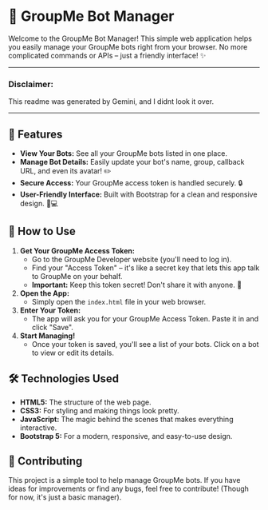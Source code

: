 # 🤖 GroupMe Bot Manager

Welcome to the GroupMe Bot Manager! This simple web application helps you easily manage your GroupMe bots right from your browser. No more complicated commands or APIs – just a friendly interface! ✨

---

### Disclaimer:

This readme was generated by Gemini, and I didnt look it over.

---

## 🌟 Features

*   **View Your Bots:** See all your GroupMe bots listed in one place.
*   **Manage Bot Details:** Easily update your bot's name, group, callback URL, and even its avatar! ✏️
*   **Secure Access:** Your GroupMe access token is handled securely. 🔒
*   **User-Friendly Interface:** Built with Bootstrap for a clean and responsive design. 📱💻

## 🚀 How to Use

1.  **Get Your GroupMe Access Token:**
    *   Go to the GroupMe Developer website (you'll need to log in).
    *   Find your "Access Token" – it's like a secret key that lets this app talk to GroupMe on your behalf.
    *   **Important:** Keep this token secret! Don't share it with anyone. 🤫
2.  **Open the App:**
    *   Simply open the `index.html` file in your web browser.
3.  **Enter Your Token:**
    *   The app will ask you for your GroupMe Access Token. Paste it in and click "Save".
4.  **Start Managing!**
    *   Once your token is saved, you'll see a list of your bots. Click on a bot to view or edit its details.

## 🛠️ Technologies Used

*   **HTML5:** The structure of the web page.
*   **CSS3:** For styling and making things look pretty.
*   **JavaScript:** The magic behind the scenes that makes everything interactive.
*   **Bootstrap 5:** For a modern, responsive, and easy-to-use design.

## 🤝 Contributing

This project is a simple tool to help manage GroupMe bots. If you have ideas for improvements or find any bugs, feel free to contribute! (Though for now, it's just a basic manager).


